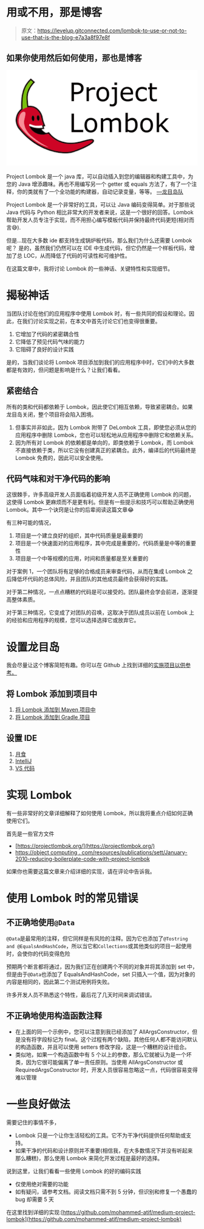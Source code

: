 # 用或不用，那是博客

> 原文：<https://levelup.gitconnected.com/lombok-to-use-or-not-to-use-that-is-the-blog-e7a3a8f97e8f>

## 如果你使用然后如何使用，那也是博客

![](img/4dcea603e9441143b553214bdbdb20a0.png)

Project Lombok 是一个 java 库，可以自动插入到您的编辑器和构建工具中，为您的 Java 增添趣味。再也不用编写另一个 getter 或 equals 方法了，有了一个注释，你的类就有了一个全功能的构建器，自动记录变量，等等。
[—龙目岛队](https://projectlombok.org/)

Project Lombok 是一个非常好的工具，可以让 Java 编码变得简单。对于那些说 Java 代码与 Python 相比非常大的开发者来说，这是一个很好的回答。Lombok 帮助开发人员专注于实现，而不用担心编写模板代码并保持最终代码更短(相对而言😅).

但是…现在大多数 ide 都支持生成锅炉板代码，那么我们为什么还需要 Lombok 呢？
是的，虽然我们仍然可以在 IDE 中生成代码，但它仍然是一个样板代码，增加了总 LOC，从而降低了代码的可读性和可维护性。

在这篇文章中，我将讨论 Lombok 的一些神话、关键特性和实现细节。

# 揭秘神话

当团队讨论在他们的应用程序中使用 Lombok 时，有一些共同的假设和理论。因此，在我们讨论实现之前，在本文中首先讨论它们也变得很重要。

1.  它增加了代码的紧密耦合性
2.  它降低了预见代码气味的能力
3.  它阻碍了良好的设计实践

是的，当我们谈论将 Lombok 项目添加到我们的应用程序中时，它们中的大多数都是有效的，但问题是影响是什么？让我们看看。

## 紧密结合

所有的类和代码都依赖于 Lombok，因此使它们相互依赖，导致紧密耦合。如果龙目岛关闭，整个项目将会陷入困境。

1.  但事实并非如此，因为 Lombok 附带了 DeLombok 工具，即使您必须从您的应用程序中删除 Lombok，您也可以轻松地从应用程序中删除它和依赖关系。
2.  因为所有对 Lombok 的依赖都是单向的，即类依赖于 Lombok，而 Lombok 不直接依赖于类，所以它没有创建真正的紧耦合。此外，编译后的代码最终是 Lombok 免费的，因此可以安全使用。

## 代码气味和对干净代码的影响

这很棘手，许多高级开发人员面临着初级开发人员不正确使用 Lombok 的问题，这使得 Lombok 更麻烦而不是更有利。但是有一些提示和技巧可以帮助正确使用 Lombok。其中一个诀窍是让你的后辈阅读这篇文章😂

有三种可能的情况，

1.  项目是一个建立良好的组织，其中代码质量是最重要的
2.  项目是一个快速面对的应用程序，其中完成是重要的，代码质量是中等的重要性
3.  项目是一个中等规模的应用，时间和质量都是至关重要的

对于案例 1，一个团队将有足够的合格成员来审查代码，从而在集成 Lombok 之后降低坏代码的总体风险，并且团队的其他成员最终会获得好的实践。

对于第二种情况，一点点糟糕的代码是可以接受的。团队最终会学会前进，逐渐提高整体素质。

对于第三种情况，它变成了对团队的召唤，这取决于团队成员以前在 Lombok 上的经验和应用程序的规模，您可以选择选择它或放弃它。

# 设置龙目岛

我会尽量让这个博客简短有趣。你可以在 Github 上找到详细的[实施项目以供参考。](https://github.com/mohammed-atif/medium-project-lombok)

## 将 Lombok 添加到项目中

1.  [将 Lombok 添加到 Maven 项目中](https://projectlombok.org/setup/maven)
2.  [将 Lombok 添加到 Gradle 项目](https://projectlombok.org/setup/gradle)

## 设置 IDE

1.  [月食](https://projectlombok.org/setup/eclipse)
2.  [IntelliJ](https://projectlombok.org/setup/intellij)
3.  [VS 代码](https://projectlombok.org/setup/vscode)

# 实现 Lombok

有一些非常好的文章详细解释了如何使用 Lombok，所以我将重点介绍如何正确使用它们。

首先是一些官方文件

*   [https://projectlombok.org/](https://projectlombok.org/)
*   [https://object computing . com/resources/publications/sett/January-2010-reducing-boilerplate-code-with-project-lombok](https://objectcomputing.com/resources/publications/sett/january-2010-reducing-boilerplate-code-with-project-lombok)

如果你也需要这篇文章来介绍详细的实现，请在评论中告诉我。

# 使用 Lombok 时的常见错误

## 不正确地使用`@Data`

`@Data`是最常用的注释，但它同样是有风险的注释。因为它也添加了`@Tostring and @EqualsAndHashCode`，所以当它和`Collections`或其他类似的项目一起使用时，会使你的代码变得危险

预期两个断言都将通过，因为我们正在创建两个不同的对象并将其添加到 set 中，但是由于`@Data`也添加了 EqualsAndHashCode，set 只插入一个值，因为对象的内容是相同的，因此第二个测试用例将失败。

许多开发人员不熟悉这个特性，最后花了几天时间来调试错误。

## 不正确地使用构造函数注释

*   在上面的同一个示例中，您可以注意到我已经添加了 AllArgsConstructor，但是没有将字段标记为 final。这个过程有两个缺陷，其他任何人都不能访问默认的构造函数，并且可以使用 setters 修改字段，这是一个糟糕的设计组合。
*   类似地，如果一个构造函数中有 5 个以上的参数，那么它就被认为是一个坏类，因为它很可能偏离了单一责任原则。当使用 AllArgsConstructor 或 RequiredArgsConstructor 时，开发人员很容易忽略这一点，代码很容易变得难以管理

# 一些良好做法

需要记住的事情不多，

*   Lombok 只是一个让你生活轻松的工具。它不为干净代码提供任何帮助或支持。
*   如果干净的代码和设计原则并不重要(相信我，在大多数情况下并没有听起来那么糟糕)，那么使用 Lombok 来简化开发过程是最好的选择。

说到这里，让我们看看一些使用 Lombok 的好的编码实践

*   仅使用绝对需要的功能
*   如有疑问，请参考文档。阅读文档只需不到 5 分钟，但识别和修复一个愚蠢的 bug 却需要 5 天

在这里找到详细的实现:[https://github.com/mohammed-atif/medium-project-lombok](https://github.com/mohammed-atif/medium-project-lombok)